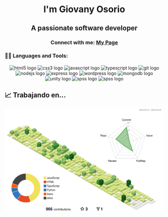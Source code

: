 <h1 align="center">I'm Giovany   Osorio</h1>
<h2 align="center">A passionate software developer</h2>
<h3 align="center">Connect with me:  <a href="https://giovanyosorio.github.io" target="_blank">My Page</a></h3>
<p align="center">
</p>


<h3 align="left">👩‍💻  Languages and Tools:</h3>

####

<div align="center" border="1px solid white">
  
  <img src="https://cdn.jsdelivr.net/gh/devicons/devicon/icons/html5/html5-original.svg" height="40" width="52" alt="html5 logo" />
  <img src="https://cdn.jsdelivr.net/gh/devicons/devicon/icons/css3/css3-original.svg" height="40" width="52" alt="css3 logo"  />


  <img src="https://cdn.jsdelivr.net/gh/devicons/devicon/icons/javascript/javascript-original.svg" height="40" width="52" alt="javascript logo"/>
<img src="https://cdn.jsdelivr.net/gh/devicons/devicon/icons/typescript/typescript-original.svg" height="40" width="52" alt="typescript logo"/>
  <img src="https://cdn.jsdelivr.net/gh/devicons/devicon/icons/git/git-original.svg" height="40" width="52" alt="git logo"  />
  <img src="https://cdn.jsdelivr.net/gh/devicons/devicon/icons/nodejs/nodejs-original.svg" height="40" width="52" alt="nodejs logo"  />
  <img src="https://cdn.jsdelivr.net/gh/devicons/devicon/icons/express/express-original.svg" height="40" width="52" alt="express logo"  />
  <img src="https://cdn.jsdelivr.net/gh/devicons/devicon/icons/wordpress/wordpress-original.svg" height="40" width="52" alt="wordpress logo"  />
  <img src="https://cdn.jsdelivr.net/gh/devicons/devicon/icons/mongodb/mongodb-original.svg" height="40" width="52" alt="mongodb logo"  />
  <img src="https://cdn.jsdelivr.net/gh/devicons/devicon/icons/unity/unity-original.svg" height="40" width="52" alt="unity logo"  />
  <img src="https://cdn.jsdelivr.net/gh/devicons/devicon/icons/spss/spss-original.svg" height="40" width="52" alt="spss logo"  />
  <img src="https://cdn.jsdelivr.net/gh/devicons/devicon/icons/mysql/mysql-original.svg" height="40" width="52" alt="spss logo"  />
</div>



## 📈 Trabajando en...

![](./profile-3d-contrib/profile-green-animate.svg)


